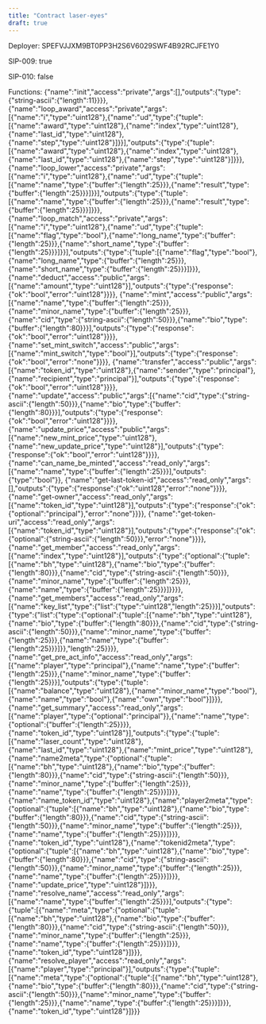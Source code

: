 ```yaml
---
title: "Contract laser-eyes"
draft: true
---
```

Deployer: SPEFVJJXM9BT0PP3H2S6V6029SWF4B92RCJFE1Y0

SIP-009: true

SIP-010: false

Functions:
{"name":"init","access":"private","args":[],"outputs":{"type":{"string-ascii":{"length":11}}}}, {"name":"loop_award","access":"private","args":[{"name":"i","type":"uint128"},{"name":"ud","type":{"tuple":[{"name":"award","type":"uint128"},{"name":"index","type":"uint128"},{"name":"last_id","type":"uint128"},{"name":"step","type":"uint128"}]}}],"outputs":{"type":{"tuple":[{"name":"award","type":"uint128"},{"name":"index","type":"uint128"},{"name":"last_id","type":"uint128"},{"name":"step","type":"uint128"}]}}}, {"name":"loop_lower","access":"private","args":[{"name":"i","type":"uint128"},{"name":"ud","type":{"tuple":[{"name":"name","type":{"buffer":{"length":25}}},{"name":"result","type":{"buffer":{"length":25}}}]}}],"outputs":{"type":{"tuple":[{"name":"name","type":{"buffer":{"length":25}}},{"name":"result","type":{"buffer":{"length":25}}}]}}}, {"name":"loop_match","access":"private","args":[{"name":"i","type":"uint128"},{"name":"ud","type":{"tuple":[{"name":"flag","type":"bool"},{"name":"long_name","type":{"buffer":{"length":25}}},{"name":"short_name","type":{"buffer":{"length":25}}}]}}],"outputs":{"type":{"tuple":[{"name":"flag","type":"bool"},{"name":"long_name","type":{"buffer":{"length":25}}},{"name":"short_name","type":{"buffer":{"length":25}}}]}}}, {"name":"deduct","access":"public","args":[{"name":"amount","type":"uint128"}],"outputs":{"type":{"response":{"ok":"bool","error":"uint128"}}}}, {"name":"mint","access":"public","args":[{"name":"name","type":{"buffer":{"length":25}}},{"name":"minor_name","type":{"buffer":{"length":25}}},{"name":"cid","type":{"string-ascii":{"length":50}}},{"name":"bio","type":{"buffer":{"length":80}}}],"outputs":{"type":{"response":{"ok":"bool","error":"uint128"}}}}, {"name":"set_mint_switch","access":"public","args":[{"name":"mint_switch","type":"bool"}],"outputs":{"type":{"response":{"ok":"bool","error":"none"}}}}, {"name":"transfer","access":"public","args":[{"name":"token_id","type":"uint128"},{"name":"sender","type":"principal"},{"name":"recipient","type":"principal"}],"outputs":{"type":{"response":{"ok":"bool","error":"uint128"}}}}, {"name":"update","access":"public","args":[{"name":"cid","type":{"string-ascii":{"length":50}}},{"name":"bio","type":{"buffer":{"length":80}}}],"outputs":{"type":{"response":{"ok":"bool","error":"uint128"}}}}, {"name":"update_price","access":"public","args":[{"name":"new_mint_price","type":"uint128"},{"name":"new_update_price","type":"uint128"}],"outputs":{"type":{"response":{"ok":"bool","error":"uint128"}}}}, {"name":"can_name_be_minted","access":"read_only","args":[{"name":"name","type":{"buffer":{"length":25}}}],"outputs":{"type":"bool"}}, {"name":"get-last-token-id","access":"read_only","args":[],"outputs":{"type":{"response":{"ok":"uint128","error":"none"}}}}, {"name":"get-owner","access":"read_only","args":[{"name":"token_id","type":"uint128"}],"outputs":{"type":{"response":{"ok":{"optional":"principal"},"error":"none"}}}}, {"name":"get-token-uri","access":"read_only","args":[{"name":"token_id","type":"uint128"}],"outputs":{"type":{"response":{"ok":{"optional":{"string-ascii":{"length":50}}},"error":"none"}}}}, {"name":"get_member","access":"read_only","args":[{"name":"index","type":"uint128"}],"outputs":{"type":{"optional":{"tuple":[{"name":"bh","type":"uint128"},{"name":"bio","type":{"buffer":{"length":80}}},{"name":"cid","type":{"string-ascii":{"length":50}}},{"name":"minor_name","type":{"buffer":{"length":25}}},{"name":"name","type":{"buffer":{"length":25}}}]}}}}, {"name":"get_members","access":"read_only","args":[{"name":"key_list","type":{"list":{"type":"uint128","length":25}}}],"outputs":{"type":{"list":{"type":{"optional":{"tuple":[{"name":"bh","type":"uint128"},{"name":"bio","type":{"buffer":{"length":80}}},{"name":"cid","type":{"string-ascii":{"length":50}}},{"name":"minor_name","type":{"buffer":{"length":25}}},{"name":"name","type":{"buffer":{"length":25}}}]}},"length":25}}}}, {"name":"get_pre_act_info","access":"read_only","args":[{"name":"player","type":"principal"},{"name":"name","type":{"buffer":{"length":25}}},{"name":"minor_name","type":{"buffer":{"length":25}}}],"outputs":{"type":{"tuple":[{"name":"balance","type":"uint128"},{"name":"minor_name","type":"bool"},{"name":"name","type":"bool"},{"name":"own","type":"bool"}]}}}, {"name":"get_summary","access":"read_only","args":[{"name":"player","type":{"optional":"principal"}},{"name":"name","type":{"optional":{"buffer":{"length":25}}}},{"name":"token_id","type":"uint128"}],"outputs":{"type":{"tuple":[{"name":"laser_count","type":"uint128"},{"name":"last_id","type":"uint128"},{"name":"mint_price","type":"uint128"},{"name":"name2meta","type":{"optional":{"tuple":[{"name":"bh","type":"uint128"},{"name":"bio","type":{"buffer":{"length":80}}},{"name":"cid","type":{"string-ascii":{"length":50}}},{"name":"minor_name","type":{"buffer":{"length":25}}},{"name":"name","type":{"buffer":{"length":25}}}]}}},{"name":"name_token_id","type":"uint128"},{"name":"player2meta","type":{"optional":{"tuple":[{"name":"bh","type":"uint128"},{"name":"bio","type":{"buffer":{"length":80}}},{"name":"cid","type":{"string-ascii":{"length":50}}},{"name":"minor_name","type":{"buffer":{"length":25}}},{"name":"name","type":{"buffer":{"length":25}}}]}}},{"name":"token_id","type":"uint128"},{"name":"tokenid2meta","type":{"optional":{"tuple":[{"name":"bh","type":"uint128"},{"name":"bio","type":{"buffer":{"length":80}}},{"name":"cid","type":{"string-ascii":{"length":50}}},{"name":"minor_name","type":{"buffer":{"length":25}}},{"name":"name","type":{"buffer":{"length":25}}}]}}},{"name":"update_price","type":"uint128"}]}}}, {"name":"resolve_name","access":"read_only","args":[{"name":"name","type":{"buffer":{"length":25}}}],"outputs":{"type":{"tuple":[{"name":"meta","type":{"optional":{"tuple":[{"name":"bh","type":"uint128"},{"name":"bio","type":{"buffer":{"length":80}}},{"name":"cid","type":{"string-ascii":{"length":50}}},{"name":"minor_name","type":{"buffer":{"length":25}}},{"name":"name","type":{"buffer":{"length":25}}}]}}},{"name":"token_id","type":"uint128"}]}}}, {"name":"resolve_player","access":"read_only","args":[{"name":"player","type":"principal"}],"outputs":{"type":{"tuple":[{"name":"meta","type":{"optional":{"tuple":[{"name":"bh","type":"uint128"},{"name":"bio","type":{"buffer":{"length":80}}},{"name":"cid","type":{"string-ascii":{"length":50}}},{"name":"minor_name","type":{"buffer":{"length":25}}},{"name":"name","type":{"buffer":{"length":25}}}]}}},{"name":"token_id","type":"uint128"}]}}}
